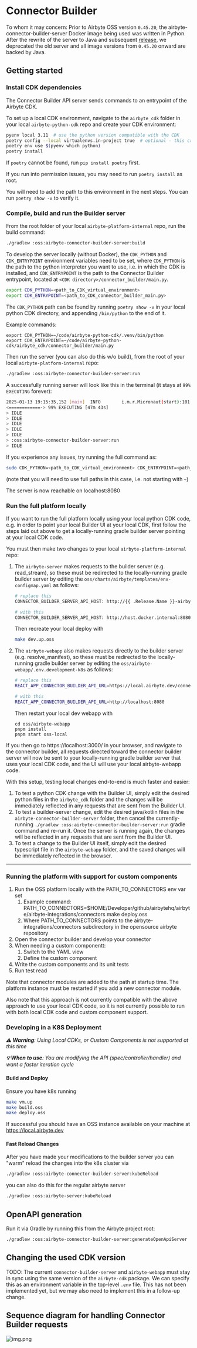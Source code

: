 # Connector Builder

To whom it may concern: Prior to Airbyte OSS version `0.45.20`, the airbyte-connector-builder-server Docker image being used was written
in Python. After the rewrite of the server to Java and subsequent [release](https://github.com/airbytehq/airbyte-platform-internal/pull/6371),
we deprecated the old server and all image versions from `0.45.20` onward are backed by Java.

## Getting started

### Install CDK dependencies

The Connector Builder API server sends commands to an entrypoint of the Airbyte CDK.

To set up a local CDK environment, navigate to the `airbyte_cdk` folder in your local `airbyte-python-cdk` repo and create your CDK environment:

```bash
pyenv local 3.11  # use the python version compatible with the CDK
poetry config --local virtualenvs.in-project true  # optional - this creates the .venv folder in the repo's directory
poetry env use $(pyenv which python)
poetry install
```

If `poetry` cannot be found, run `pip install poetry` first.

If you run into permission issues, you may need to run `poetry install` as root.

You will need to add the path to this environment in the next steps. You can run `poetry show -v` to verify it.

### Compile, build and run the Builder server

From the root folder of your local `airbyte-platform-internal` repo, run the build command:

```bash
./gradlew :oss:airbyte-connector-builder-server:build
```

To develop the server locally (without Docker), the `CDK_PYTHON` and `CDK_ENTRYPOINT` environment variables need to be set, where `CDK_PYTHON` is the path to the python interpreter you want to use, i.e. in which the CDK is installed, and `CDK_ENTRYPOINT` is the path to the Connector Builder entrypoint, located at `<CDK directory>/connector_builder/main.py`.

```bash
export CDK_PYTHON=<path_to_CDK_virtual_environment>
export CDK_ENTRYPOINT=<path_to_CDK_connector_builder_main.py>
```

The `CDK_PYTHON` path can be found by running `poetry show -v` in your local python CDK directory, and appending `/bin/python` to the end of it. 

Example commands:
```
export CDK_PYTHON=~/code/airbyte-python-cdk/.venv/bin/python
export CDK_ENTRYPOINT=~/code/airbyte-python-cdk/airbyte_cdk/connector_builder/main.py
```

Then run the server (you can also do this w/o build), from the root of your local `airbyte-platform-internal` repo:

```bash
./gradlew :oss:airbyte-connector-builder-server:run
```

A successfully running server will look like this in the terminal (it stays at `99% EXECUTING` forever):
```bash
2025-01-13 19:15:35,152 [main]  INFO        i.m.r.Micronaut(start):101 - Startup completed in 6229ms. Server Running: http://localhost:8080
<============-> 99% EXECUTING [47m 43s]
> IDLE
> IDLE
> IDLE
> IDLE
> IDLE
> :oss:airbyte-connector-builder-server:run
> IDLE
```

If you experience any issues, try running the full command as:

```bash
sudo CDK_PYTHON=<path_to_CDK_virtual_environment> CDK_ENTRYPOINT=<path_to_CDK_connector_builder_main.py> ./gradlew :oss:airbyte-connector-builder-server:run
```
(note that you will need to use full paths in this case, i.e. not starting with `~`)

The server is now reachable on localhost:8080

### Run the full platform locally

If you want to run the full platform locally using your local python CDK code, e.g. in order to point your local Builder UI at your local CDK, first follow the steps laid out above to get a locally-running gradle builder server pointing at your local CDK code. 

You must then make two changes to your local `airbyte-platform-internal` repo:
1. The `airbyte-server` makes requests to the builder server (e.g. read_stream), so these must be redirected to the locally-running gradle builder server by editing the `oss/charts/airbyte/templates/env-configmap.yaml` as follows:
    ```bash
    # replace this
    CONNECTOR_BUILDER_SERVER_API_HOST: http://{{ .Release.Name }}-airbyte-connector-builder-server-svc:{{ index .Values "connector-builder-server" "service" "port" }}
    
    # with this
    CONNECTOR_BUILDER_SERVER_API_HOST: http://host.docker.internal:8080
    ```
    Then recreate your local deploy with
    ```bash
    make dev.up.oss
    ```
2. The `airbyte-webapp` also makes requests directly to the builder server (e.g. resolve_manifest), so these must be redirected to the locally-running gradle builder server by editing the `oss/airbyte-webapp/.env.development-k8s` as follows:
    ```bash
    # replace this
    REACT_APP_CONNECTOR_BUILDER_API_URL=https://local.airbyte.dev/connector-builder-api
    
    # with this
    REACT_APP_CONNECTOR_BUILDER_API_URL=http://localhost:8080
    ```
    Then restart your local dev webapp with
    ```
    cd oss/airbyte-webapp
    pnpm install
    pnpm start oss-local
    ```

If you then go to https://localhost:3000/ in your browser, and navigate to the connector builder, all requests directed toward the connector builder server will now be sent to your locally-running gradle builder server that uses your local CDK code, and the UI will use your local airbyte-webapp code.

With this setup, testing local changes end-to-end is much faster and easier:
1. To test a python CDK change with the Builder UI, simply edit the desired python files in the `airbyte_cdk` folder and the changes will be immediately reflected in any requests that are sent from the Builder UI.
2. To test a builder-server change, edit the desired java/kotlin files in the `airbyte-connector-builder-server` folder, then cancel the currently-running `./gradlew :oss:airbyte-connector-builder-server:run` gradle command and re-run it. Once the server is running again, the changes will be reflected in any requests that are sent from the Builder UI.
3. To test a change to the Builder UI itself, simply edit the desired typescript file in the `airbyte-webapp` folder, and the saved changes will be immediately reflected in the browser.

---

### Running the platform with support for custom components

1. Run the OSS platform locally with the PATH_TO_CONNECTORS env var set
    1. Example command: PATH_TO_CONNECTORS=$HOME/Developer/github/airbytehq/airbyte/airbyte-integrations/connectors make deploy.oss
    2. Where PATH_TO_CONNECTORS points to the airbyte-integrations/connectors subdirectory in the opensource airbyte repository
2. Open the connector builder and develop your connector
3. When needing a custom componentt:
    1. Switch to the YAML view
    2. Define the custom component
4. Write the custom components and its unit tests
5. Run test read

Note that connector modules are added to the path at startup time. The platform instance must be restarted if you add a new connector module.

Also note that this approach is not currently compatible with the above approach to use your local CDK code, so it is not currently possible to run with both local CDK code and custom component support. 

### Developing in a K8S Deployment
_**⚠️ Warning**: Using Local CDKs, or Custom Components is not supported at this time_

_**💡 When to use**: You are modifying the API (spec/controller/handler) and want a faster iteration cycle_

#### Build and Deploy
Ensure you have k8s running
```bash
make vm.up
make build.oss
make deploy.oss
```

If successful you should have an OSS instance available on your machine at https://local.airbyte.dev

#### Fast Reload Changes
After you have made your modifications to the builder server you can "warm" reload the changes into the k8s cluster via

```bash
./gradlew :oss:airbyte-connector-builder-server:kubeReload
```

you can also do this for the regular airbyte server

```bash
./gradlew :oss:airbyte-server:kubeReload
```
## OpenAPI generation

Run it via Gradle by running this from the Airbyte project root:
```bash
./gradlew :oss:airbyte-connector-builder-server:generateOpenApiServer
```

## Changing the used CDK version

TODO: The current `connector-builder-server` and `airbyte-webapp` must stay in sync using the same version of
the `airbyte-cdk` package. We can specify this as an environment variable in the top-level `.env` file. 
This has not been implemented yet, but we may also need to implement this in a follow-up change.

## Sequence diagram for handling Connector Builder requests
![img.png](img.png)
